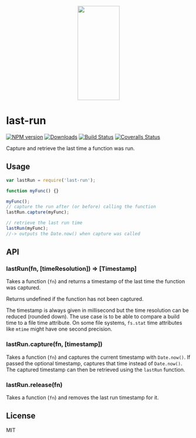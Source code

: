 <p align="center">
  <a href="https://gulpjs.com">
    <img height="257" width="114" src="https://raw.githubusercontent.com/gulpjs/artwork/master/gulp-2x.png">
  </a>
</p>

# last-run

[![NPM version][npm-image]][npm-url] [![Downloads][downloads-image]][npm-url] [![Build Status][ci-image]][ci-url] [![Coveralls Status][coveralls-image]][coveralls-url]

Capture and retrieve the last time a function was run.

## Usage

```js
var lastRun = require('last-run');

function myFunc() {}

myFunc();
// capture the run after (or before) calling the function
lastRun.capture(myFunc);

// retrieve the last run time
lastRun(myFunc);
//-> outputs the Date.now() when capture was called
```

## API

### lastRun(fn, [timeResolution]) => [Timestamp]

Takes a function (`fn`) and returns a timestamp of the last time the function was captured.

Returns undefined if the function has not been captured.

The timestamp is always given in millisecond but the time resolution can be reduced (rounded down).
The use case is to be able to compare a build time to a file time attribute.
On some file systems, `fs.stat` time attributes like `mtime` might have one second precision.

### lastRun.capture(fn, [timestamp])

Takes a function (`fn`) and captures the current timestamp with `Date.now()`.
If passed the optional timestamp, captures that time instead of `Date.now()`.
The captured timestamp can then be retrieved using the `lastRun` function.

### lastRun.release(fn)

Takes a function (`fn`) and removes the last run timestamp for it.

## License

MIT

<!-- prettier-ignore-start -->
[downloads-image]: https://img.shields.io/npm/dm/last-run.svg?style=flat-square
[npm-url]: https://www.npmjs.com/package/last-run
[npm-image]: https://img.shields.io/npm/v/last-run.svg?style=flat-square

[ci-url]: https://github.com/gulpjs/last-run/actions?query=workflow:dev
[ci-image]: https://img.shields.io/github/workflow/status/gulpjs/last-run/dev?style=flat-square

[coveralls-url]: https://coveralls.io/r/gulpjs/last-run
[coveralls-image]: https://img.shields.io/coveralls/gulpjs/last-run/master.svg?style=flat-square
<!-- prettier-ignore-end -->

